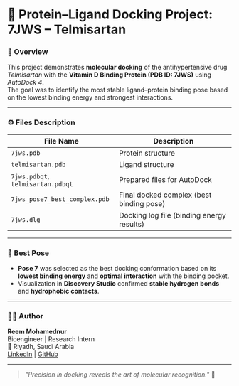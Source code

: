 # 🧬 Protein–Ligand Docking Project: 7JWS – Telmisartan

### 📌 Overview
This project demonstrates **molecular docking** of the antihypertensive drug *Telmisartan* with the **Vitamin D Binding Protein (PDB ID: 7JWS)** using *AutoDock 4*.  
The goal was to identify the most stable ligand–protein binding pose based on the lowest binding energy and strongest interactions.

---

### ⚙️ Files Description
| File Name | Description |
|------------|-------------|
| `7jws.pdb` | Protein structure |
| `telmisartan.pdb` | Ligand structure |
| `7jws.pdbqt`, `telmisartan.pdbqt` | Prepared files for AutoDock |
| `7jws_pose7_best_complex.pdb` | Final docked complex (best binding pose) |
| `7jws.dlg` | Docking log file (binding energy results) |

---

### 🧩 Best Pose
- **Pose 7** was selected as the best docking conformation based on its **lowest binding energy** and **optimal interaction** with the binding pocket.  
- Visualization in **Discovery Studio** confirmed **stable hydrogen bonds** and **hydrophobic contacts**.

---


### 👩‍🔬 Author
**Reem Mohamednur**  
Bioengineer | Research Intern  
📍 Riyadh, Saudi Arabia  
[LinkedIn](https://www.linkedin.com/in/reem-mohamednur-924a54244) | [GitHub](https://github.com/rayoomaI99)

---

> *"Precision in docking reveals the art of molecular recognition."* 🎯


